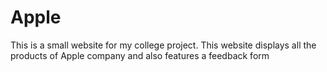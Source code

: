 # Apple
This is a small website for my college project. This website displays all the products of Apple company and also features a feedback form
